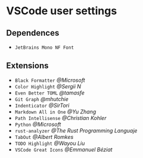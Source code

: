 # VSCode user settings

## Dependences

- `JetBrains Mono NF Font`

## Extensions

- `Black Formatter` *@Microsoft*
- `Color Highlight` *@Sergii N*
- `Even Better TOML` *@tamasfe*
- `Git Graph` *@mhutchie*
- `Indenticator` *@SirTori*
- `Markdown All in One` *@Yu Zhang*
- `Path Intellisense` *@Christian Kohler*
- `Python` *@Microsoft*
- `rust-analyzer` *@The Rust Programming Languaje*
- `TabOut` *@Albert Romkes*
- `TODO Highlight` *@Wayou Liu*
- `VSCode Great Icons` *@Emmanuel Béziat*
